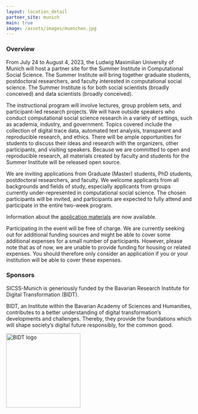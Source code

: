 ```yaml
---
layout: location_detail
partner_site: munich
main: true
image: /assets/images/muenchen.jpg
---
```


### Overview

From July 24 to August 4, 2023, the Ludwig Maximilian University of Munich will host a partner site for the Summer Institute in Computational Social Science. The Summer Institute will bring together graduate students, postdoctoral researchers, and faculty interested in computational social science. The Summer Institute is for both social scientists (broadly conceived) and data scientists (broadly conceived).

The instructional program will involve lectures, group problem sets, and participant-led research projects. We will have outside speakers who conduct computational social science research in a variety of settings, such as academia, industry, and government. Topics covered include the collection of digital trace data, automated text analysis, transparent and reproducible research, and ethics. There will be ample opportunities for students to discuss their ideas and research with the organizers, other participants, and visiting speakers. Because we are committed to open and reproducible research, all materials created by faculty and students for the Summer Institute will be released open source.

We are inviting applications from Graduate (Master) students, PhD students, postdoctoral researchers, and faculty. We welcome applicants from all backgrounds and fields of study, especially applicants from groups currently under-represented in computational social science. The chosen participants will be invited, and participants are expected to fully attend and participate in the entire two-week program.

Information about the [application materials](https://compsocialscience.github.io/summer-institute/2023/munich/apply) are now available.

Participating in the event will be free of charge. We are currently seeking out for additional funding sources and might be able to cover some additional expenses for a small number of participants. However, please note that as of now, we are unable to provide funding for housing or related expenses. You should therefore only consider an application if you or your institution will be able to cover these expenses. 

### Sponsors

SICSS-Munich is generiously funded by the Bavarian Research Institute for Digital Transformation (BIDT). 

BIDT, an Institute within the Bavarian Academy of Sciences and Humanities, contributes to a better understanding of digital transformation’s developments and challenges. Thereby, they provide the foundations which will shape society’s digital future responsibly, for the common good.

<img class="img-responsive" alt="BIDT logo" src="https://github.com/compsocialscience/summer-institute/raw/master/2023/munich/images/bidt_Wortmarke_extended_pos_EN.png" width = "200">
